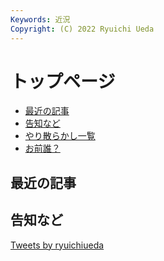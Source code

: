```yaml
---
Keywords: 近況
Copyright: (C) 2022 Ryuichi Ueda
---
```


# トップページ

* [最近の記事](#latest)
* [告知など](#info)
* [やり散らかし一覧](#activity)
* [お前誰？](/?page=news)

<div class="row">
    <div class="col-md-6">
        <h2 id="latest">最近の記事</h2>
        <!--TOP10-->
    </div>
    <div class="col-md-6">
        <h2 id="info">告知など</h2>
	<a class="twitter-timeline" href="https://twitter.com/ryuichiueda?ref_src=twsrc%5Etfw">Tweets by ryuichiueda</a> <script async src="https://platform.twitter.com/widgets.js" charset="utf-8"></script>
    </div>
</div>
